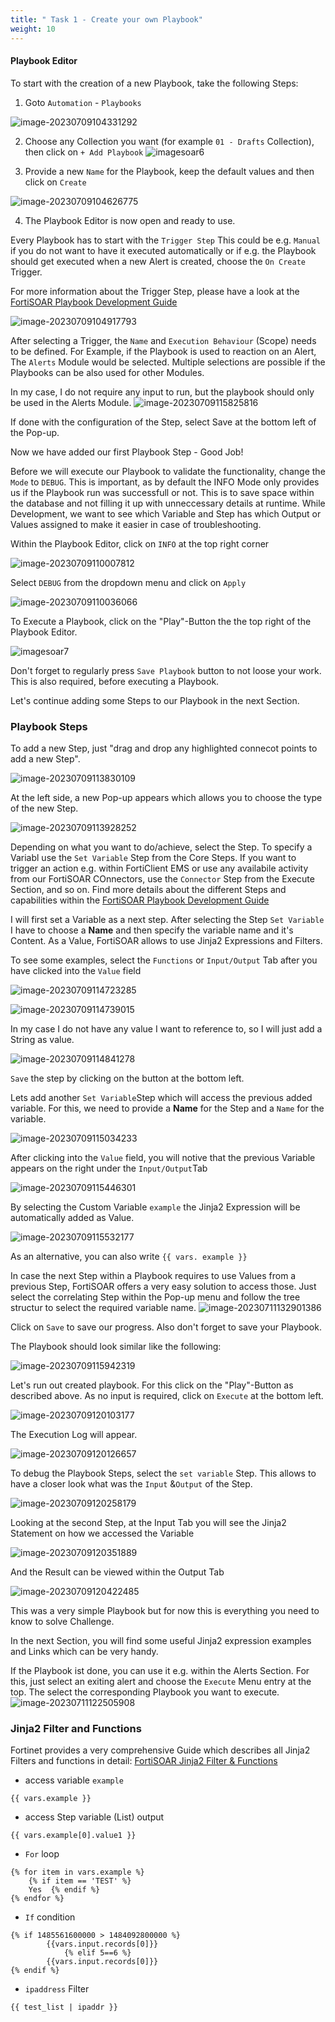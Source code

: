 ```yaml
---
title: " Task 1 - Create your own Playbook"
weight: 10
---
```



#### Playbook Editor

To start with the creation of a new Playbook, take the following Steps:

1. Goto `Automation` - `Playbooks`

![image-20230709104331292](../assets/image-20230709104331292.png)

2. Choose any Collection you want (for example `01 - Drafts` Collection), then click on `+ Add Playbook`
![imagesoar6](../assets/imagesoar6.jpg)

3. Provide a new `Name` for the Playbook, keep the default values and then click on `Create`

![image-20230709104626775](../assets/image-20230709104626775.png)

4. The Playbook Editor is now open and ready to use.

Every Playbook has to start with the `Trigger Step` This could be e.g. `Manual` if you do not want to have it executed automatically or if e.g. the Playbook should get executed when a new Alert is created, choose the `On Create` Trigger.

For more information about the Trigger Step, please have a look at the [FortiSOAR Playbook Development Guide](https://docs.fortinet.com/document/fortisoar/7.4.1/playbooks-guide/784146/triggers-steps#Triggers_&_Steps)

![image-20230709104917793](../assets/image-20230709104917793.png)

After selecting a Trigger, the `Name` and `Execution Behaviour` (Scope) needs to be defined. For Example, if the Playbook is used to reaction on an Alert, The `Alerts` Module would be selected. Multiple selections are possible if the Playbooks can be also used for other Modules.

In my case, I do not require any input to run, but the playbook should only be used in the Alerts Module.
![image-20230709115825816](../assets/image-20230709115825816.png)

If done with the configuration of the Step, select Save at the bottom left of the Pop-up.

Now we have added our first Playbook Step - Good Job!

Before we will execute our Playbook to validate the functionality, change the `Mode` to `DEBUG`. This is important, as by default the INFO Mode only provides us if the Playbook run was successfull or not. This is to save space within the database and not filling it up with unneccessary details at runtime. While Development, we want to see which Variable and Step has which Output or Values assigned to make it easier in case of troubleshooting.

Within the Playbook Editor, click on `INFO` at the top right corner

![image-20230709110007812](../assets/image-20230709110007812.png)

Select `DEBUG` from the dropdown menu and click on `Apply`

![image-20230709110036066](../assets/image-20230709110036066.png)

To Execute a Playbook, click on the "Play"-Button the the top right of the Playbook Editor.

![imagesoar7](../assets/imagesoar7.jpg)

Don't forget to regularly press `Save Playbook` button to not loose your work. This is also required, before executing a Playbook.

Let's continue adding some Steps to our Playbook in the next Section.

### Playbook Steps

To add a new Step, just "drag and drop any highlighted connecot points to add a new Step".

![image-20230709113830109](../assets/image-20230709113830109.png)

At the left side, a new Pop-up appears which allows you to choose the type of the new Step.

![image-20230709113928252](../assets/image-20230709113928252.png)

Depending on what you want to do/achieve, select the Step. To specify a Variabl use the `Set Variable` Step from the Core Steps. If you want to trigger an action e.g. within FortiClient EMS or use any availabile activity from our FortiSOAR COnnectors, use the `Connector` Step from the Execute Section, and so on. Find more details about the different Steps and capabilities within the  [FortiSOAR Playbook Development Guide](https://docs.fortinet.com/document/fortisoar/7.4.1/playbooks-guide/784146/triggers-steps#Playbook_Steps_..6)

I will first set a Variable as a next step. After selecting the Step `Set Variable` I have to choose a **Name** and then specify the variable name and it's Content. As a Value, FortiSOAR allows to use Jinja2 Expressions and Filters.

To see some examples, select the `Functions` or `Input/Output` Tab after you have clicked into the `Value` field

![image-20230709114723285](../assets/image-20230709114723285.png)

![image-20230709114739015](../assets/image-20230709114739015.png)

In my case I do not have any value I want to reference to, so I will just add a String as value.

![image-20230709114841278](../assets/image-20230709114841278.png)

`Save` the step by clicking on the button at the bottom left.

Lets add another `Set Variable`Step which will access the previous added variable. For this, we need to provide a **Name** for the Step and a `Name` for the variable.

![image-20230709115034233](../assets/image-20230709115034233.png)

After clicking into the `Value` field, you will notive that the previous Variable appears on the right under the `Input/Output`Tab

![image-20230709115446301](../assets/image-20230709115446301.png)

By selecting the Custom Variable `example` the Jinja2 Expression will be automatically added as Value.

![image-20230709115532177](../assets/image-20230709115532177.png)

As an alternative, you can also write `{{ vars. example }}`

In case the next Step within a Playbook requires to use Values from a previous Step, FortiSOAR offers a very easy solution to access those. Just select the correlating Step within the Pop-up menu and follow the tree structur to select the required variable name.
![image-20230711132901386](../assets/image-20230711132901386.png)

Click on `Save` to save our progress. Also don't forget to save your Playbook.

The Playbook should look similar like the following:

![image-20230709115942319](../assets/image-20230709115942319.png)

Let's run out created playbook. For this click on the "Play"-Button as described above. As no input is required, click on `Execute` at the bottom left.

![image-20230709120103177](../assets/image-20230709120103177.png)

The Execution Log will appear. 

![image-20230709120126657](../assets/image-20230709120126657.png)

To debug the Playbook Steps, select the `set variable` Step. This allows to have a closer look what was the `Input` &`Output` of the Step.

![image-20230709120258179](../assets/image-20230709120258179.png)

Looking at the second Step, at the Input Tab you will see the Jinja2 Statement on how we accessed the Variable

![image-20230709120351889](../assets/image-20230709120351889.png)

And the Result can be viewed within the Output Tab

![image-20230709120422485](../assets/image-20230709120422485.png)

This was a very simple Playbook but for now this is everything you need to know to solve Challenge.

In the next Section, you will find some useful Jinja2 expression examples and Links which can be very handy.

If the Playbook ist done, you can use it e.g. within the Alerts Section. For this, just select an exiting alert and choose the `Execute` Menu entry at the top. The select the corresponding Playbook you want to execute.
![image-20230711122505908](../assets/image-20230711122505908.png)

### Jinja2 Filter and Functions

Fortinet provides a very comprehensive Guide which describes all Jinja2 Filters and functions in detail: [FortiSOAR Jinja2 Filter & Functions](https://docs.fortinet.com/document/fortisoar/7.4.1/playbooks-guide/767891/jinja-filters-and-functions#Jinja_Filters_and_Functions)

- access variable `example`

```shell
{{ vars.example }}
```

- access Step variable (List) output

```shell
{{ vars.example[0].value1 }}
```

- `For` loop

```shell
{% for item in vars.example %} 
	{% if item == 'TEST' %}
	Yes  {% endif %}
{% endfor %}
```

- `If` condition

```shell
{% if 1485561600000 > 1484092800000 %}
        {{vars.input.records[0]}} 
            {% elif 5==6 %}
        {{vars.input.records[0]}} 
{% endif %}
```

- `ipaddress` Filter

```shell
{{ test_list | ipaddr }}
```

